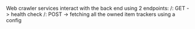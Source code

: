 Web crawler services interact with the back end using 2 endpoints:
/: GET -> health check
/: POST -> fetching all the owned item trackers using a config